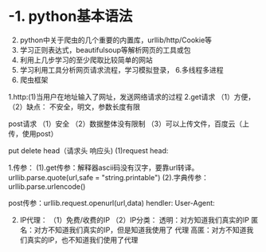 # -1. python基本语法
2. python中关于爬虫的几个重要的内置库，urllib/http/Cookie等
3. 学习正则表达式，beautifulsoup等解析网页的工具或包
4. 利用上几步学习的至少爬取比较简单的网站
5. 学习利用工具分析网页请求流程，学习模拟登录，
6.多线程多进程
7. 爬虫框架



1.http:(1)当用户在地址输入了网址，发送网络请求的过程
2.get请求
（1）方便，
（2）缺点： 不安全，明文，参数长度有限

  post请求
  （1）安全
  （2）数据整体没有限制
  （3）可以上传文件，百度云（上传，使用post）
  
  put
  delete
  head（请求头 响应头)
  (1)request head: 
  
  
  
  1.传参：
  (1).get传参：解释器ascii码没有汉字，要靠url转译。 urllib.parse.quote(url,safe = "string.printable")
  (2).字典传参：urllib.parse.urlencode()
  
  post传参：urllib.request.openurl(url,data)
  hendler:
  User-Agent:
  
  2. IP代理：
  （1）免费/收费的IP
  （2）IP分类：
      透明：对方知道我们真实的IP
      匿名：对方不知道我们真实的IP，但是知道我使用了 代理
      高匿：对方不知道我们真实的IP，也不知道我们使用了代理
      
